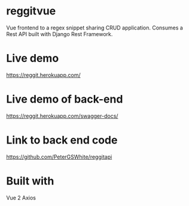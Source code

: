 # reggitvue
Vue frontend to a regex snippet sharing CRUD application. Consumes a Rest API built with Django Rest Framework.

# Live demo
https://reggit.herokuapp.com/

# Live demo of back-end
https://reggit.herokuapp.com/swagger-docs/

# Link to back end code
https://github.com/PeterGSWhite/reggitapi

# Built with  
Vue 2
Axios

